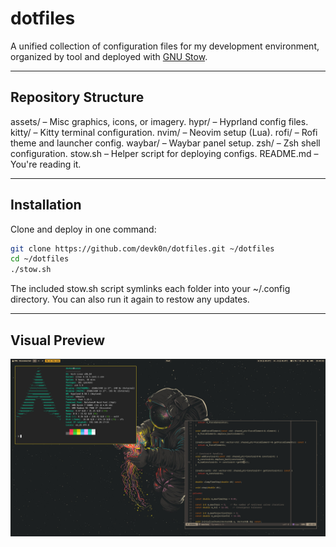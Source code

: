 # dotfiles

A unified collection of configuration files for my development environment, organized by tool and deployed with [GNU Stow](https://www.gnu.org/software/stow/).

---

##  Repository Structure
assets/ – Misc graphics, icons, or imagery.
hypr/ – Hyprland config files.
kitty/ – Kitty terminal configuration.
nvim/ – Neovim setup (Lua).
rofi/ – Rofi theme and launcher config.
waybar/ – Waybar panel setup.
zsh/ – Zsh shell configuration.
stow.sh – Helper script for deploying configs.
README.md – You're reading it.

---

##  Installation

Clone and deploy in one command:

```bash
git clone https://github.com/devk0n/dotfiles.git ~/dotfiles
cd ~/dotfiles
./stow.sh
```

The included stow.sh script symlinks each folder into your ~/.config directory. You can also run it again to restow any updates.

---

## Visual Preview

![Screenshot](assets/preview_0.png)


